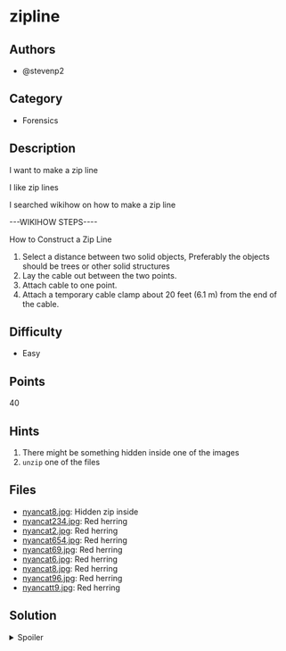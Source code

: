 # zipline

## Authors
- @stevenp2

## Category
- Forensics

## Description
I want to make a zip line

I like zip lines

I searched wikihow on how to make a zip line

---WIKIHOW STEPS----

How to Construct a Zip Line

1. Select a distance between two solid objects, Preferably the objects should be trees or other solid structures
2. Lay the cable out between the two points.
3. Attach cable to one point.
4. Attach a temporary cable clamp about 20 feet (6.1 m) from the end of the cable.


## Difficulty
- Easy

## Points
40

## Hints
1. There might be something hidden inside one of the images
2. `unzip` one of the files

## Files
- [nyancat8.jpg](./_ctfd/files): Hidden zip inside
- [nyancat234.jpg](./ctfd/files): Red herring
- [nyancat2.jpg](./ctfd/files): Red herring
- [nyancat654.jpg](./ctfd/files): Red herring
- [nyancat69.jpg](./ctfd/files): Red herring
- [nyancat6.jpg](./ctfd/files): Red herring
- [nyancat8.jpg](./ctfd/files): Red herring
- [nyancat96.jpg](./ctfd/files): Red herring
- [nyancatt9.jpg](./ctfd/files): Red herring


## Solution
<details>
<summary>Spoiler</summary>

### Idea
Hide a zip file inside an image

### Walkthrough
1. Run `ls -l` and find that the nyancat8.jpg is suspiciously larger than the other nyancat images
2. Use the `zipline` clue in the challenge and unzip the file
3. Open `thesecret.zip` with a text editor to get the flag (alternative run `cat thesecret.zip`)

Alternatively, run `binwalk -e nyan*`, `cd` into the the new directory created and follow step 3.

### Flag
`BEGINNER{i_Am_a_pR0f3ss1on4l_z1PLin3r_w0oHo0}`
</details>
